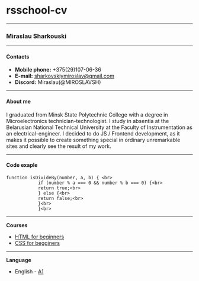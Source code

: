 # rsschool-cv
-----------
### Miraslau Sharkouski

-----------

#### Contacts

 - **Mobile phone:** +375(29)107-06-36
 - **E-mail:** sharkovskiymiroslav@gmail.com
 - **Discord:** Miraslau(@MIROSLAVSH) 

------------

#### About me

I graduated from Minsk State Polytechnic College with a degree in Microelectronics technician-technologist. I study in absentia at the Belarusian National Technical University at the Faculty of Instrumentation as an electrical-engineer.
I decided to do JS / Frontend development, as it makes it possible to create something special in ordinary unremarkable sites and clearly see the result of my work.

------------

#### Code exaple

```
function isDivideBy(number, a, b) { <br>
            if (number % a === 0 && number % b === 0) {<br>
            return true;<br>
            } else {<br>
            return false;<br>
            }<br>
            }<br>
 ```
-------------

**Courses**

  - [HTML for beginners](https://ru.code-basics.com/languages/html)
  - [CSS  for begginers](https://ru.code-basics.com/languages/css)
  
--------------

 **Language**
  - English - [A1](https://www.efset.org/quick-check/take-test/#set15-190/result)
